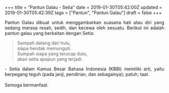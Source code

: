 +++
title = "Pantun Galau - Setia"
date = 2019-01-30T05:42:00Z
updated = 2019-01-30T05:42:39Z
tags = ["Pantun", "Pantun Galau"]
draft = false
+++

<div dir="ltr" style="text-align: left;" trbidi="on"><div style="text-align: justify;">Pantun Galau dibuat untuk menggambarkan suasana hati atau diri yang sedang merasa resah, sedih, dan kecewa oleh sesuatu. Berikut ini adalah pantun galau yang berkaitan dengan Setia:</div><blockquote class="tr_bq"><div style="text-align: left;">Sampah datang dari hulu,<br />siapa hendak memunguti.<br />Sumpah siapa yang terucap dulu,<br />akan setia apapun yang terjadi.</div></blockquote><div style="text-align: justify;">- Setia dalam Kamus Besar Bahasa Indonesia (KBBI) memiliki arti, yaitu berpegang teguh (pada janji, pendirian, dan sebagainya); patuh; taat.</div><div style="text-align: justify;"><br /></div><div style="text-align: justify;">Semoga bermanfaat. </div></div>
